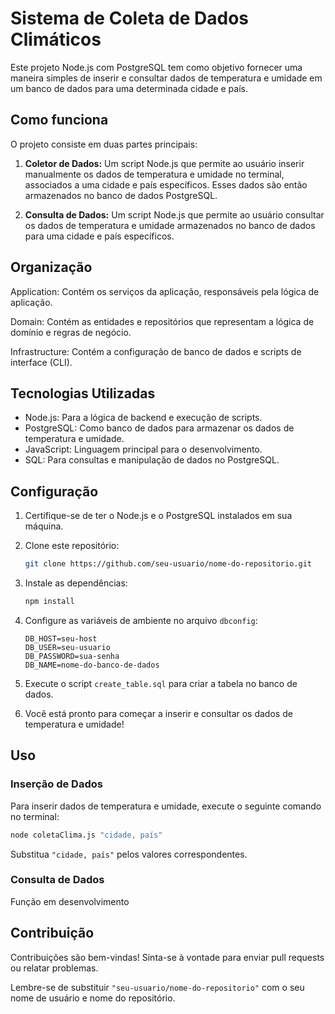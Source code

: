 

# Sistema de Coleta de Dados Climáticos

Este projeto Node.js com PostgreSQL tem como objetivo fornecer uma maneira simples de inserir e consultar dados de temperatura e umidade em um banco de dados para uma determinada cidade e país.

## Como funciona

O projeto consiste em duas partes principais:

1. **Coletor de Dados:** Um script Node.js que permite ao usuário inserir manualmente os dados de temperatura e umidade no terminal, associados a uma cidade e país específicos. Esses dados são então armazenados no banco de dados PostgreSQL.

2. **Consulta de Dados:** Um script Node.js que permite ao usuário consultar os dados de temperatura e umidade armazenados no banco de dados para uma cidade e país específicos.

## Organização

Application: Contém os serviços da aplicação, responsáveis pela lógica de aplicação.

Domain: Contém as entidades e repositórios que representam a lógica de domínio e regras de negócio.

Infrastructure: Contém a configuração de banco de dados e scripts de interface (CLI).

## Tecnologias Utilizadas

- Node.js: Para a lógica de backend e execução de scripts.
- PostgreSQL: Como banco de dados para armazenar os dados de temperatura e umidade.
- JavaScript: Linguagem principal para o desenvolvimento.
- SQL: Para consultas e manipulação de dados no PostgreSQL.

## Configuração

1. Certifique-se de ter o Node.js e o PostgreSQL instalados em sua máquina.

2. Clone este repositório:

   ```bash
   git clone https://github.com/seu-usuario/nome-do-repositorio.git


3. Instale as dependências:

   ```bash
   npm install 
   ```

4. Configure as variáveis de ambiente no arquivo `dbconfig`:

   ```plaintext
   DB_HOST=seu-host
   DB_USER=seu-usuario
   DB_PASSWORD=sua-senha
   DB_NAME=nome-do-banco-de-dados
   ```

5. Execute o script `create_table.sql` para criar a tabela no banco de dados.

6. Você está pronto para começar a inserir e consultar os dados de temperatura e umidade!

## Uso

### Inserção de Dados

Para inserir dados de temperatura e umidade, execute o seguinte comando no terminal:

```bash
node coletaClima.js "cidade, país" 
```

Substitua `"cidade, país"` pelos valores correspondentes.

### Consulta de Dados

Função em desenvolvimento 

## Contribuição

Contribuições são bem-vindas! Sinta-se à vontade para enviar pull requests ou relatar problemas.

Lembre-se de substituir `"seu-usuario/nome-do-repositorio"` com o seu nome de usuário e nome do repositório.
